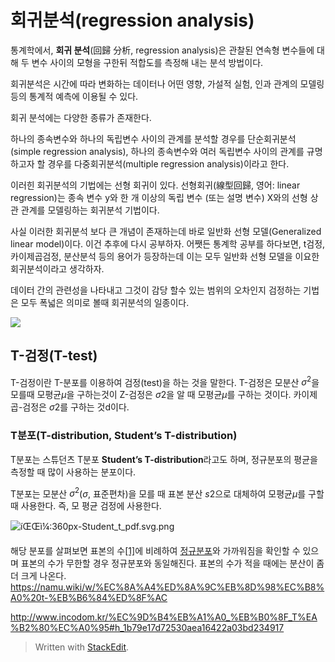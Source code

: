 # 회귀분석(regression analysis)

통계학에서,  **회귀 분석**(回歸 分析,  regression analysis)은 관찰된 연속형 변수들에 대해 두 변수 사이의 모형을 구한뒤 적합도를 측정해 내는 분석 방법이다.

회귀분석은 시간에 따라 변화하는 데이터나 어떤 영향, 가설적 실험, 인과 관계의 모델링등의 통계적 예측에 이용될 수 있다. 

회귀 분석에는 다양한 종류가 존재한다. 

하나의 종속변수와 하나의 독립변수 사이의 관계를 분석할 경우를 단순회귀분석(simple regression analysis), 하나의 종속변수와 여러 독립변수 사이의 관계를 규명하고자 할 경우를 다중회귀분석(multiple regression analysis)이라고 한다.

이러힌 회귀분석의 기법에는 선형 회귀이 있다. 선형회귀(線型回歸, 영어: linear regression)는 종속 변수 y와 한 개 이상의 독립 변수 (또는 설명 변수) X와의 선형 상관 관계를 모델링하는 회귀분석 기법이다.

사실 이러한 회귀분석 보다 큰 개념이 존재하는데 바로 일반화 선형 모델(Generalized linear model)이다. 이건 추후에 다시 공부하자. 어쨋든 통계학 공부를 하다보면, t검정, 카이제곱검정, 분산분석 등의 용어가 등장하는데 이는 모두 일반화 선형 모델을 이요한 회귀분석이라고 생각하자. 

데이터 간의 관련성을 나타내고 그것이 감당 할수 있는 범위의 오차인지 검정하는 기법은 모두 폭넓은 의미로 볼때 회귀분석의 일종이다. 

![](https://encrypted-tbn0.gstatic.com/images?q=tbn:ANd9GcQCFvpFJIEL-5p7KNbv4hg-TN2vvj_grAsCoH_y1ObxClGmh1Qw)


## T-검정(T-test)

T-검정이란 T-분포를 이용하여 검정(test)을 하는 것을 말한다. T-검정은 모분산 $σ^2$을 모를때 모평균$μ$을 구하는것이 Z-검정은 $σ2$을 알 때 모평균$μ$를 구하는 것이다. 
카이제곱-검정은 $σ2$를 구하는 것d이다.

### T분포(T-distribution, Student’s T-distribution)

T분포는 스튜던츠 T분포 **Student’s T-distribution**라고도 하며, 정규분포의 평균을 측정할 때 많이 사용하는 분포이다.  
  
T분포는 모분산 $σ^2$($σ$, 표준편차)을  모를 때 표본 분산 $s2$으로 대체하여 모평균$μ$를 구할 때 사용한다. 즉, 모 평균 검정에 사용한다. 

![íŒŒì¼:360px-Student_t_pdf.svg.png](https://w.namu.la/s/9844c4ac98b8cbb3bc294c506a92429f5836c0a8d20b4faca0c1302da0920010e511453cb626c185fe94456b0346571bde5029389fa5ebdb3de1b4495a8c802136bcde1f8a748329bc5c23bd34cd8325fecbb322922a0c43c49dfc41514b8d0d)
  
해당 분포를 살펴보면 표본의 수[[1]](https://namu.wiki/w/%EC%8A%A4%ED%8A%9C%EB%8D%98%EC%B8%A0%20t-%EB%B6%84%ED%8F%AC#fn-1)에 비례하여 [정규분포](https://namu.wiki/w/%EC%A0%95%EA%B7%9C%EB%B6%84%ED%8F%AC "정규분포")와 가까워짐을 확인할 수 있으며 표본의 수가 무한할 경우 정규분포와 동일해진다. 표본의 수가 적을 때에는 분산이 좀 더 크게 나온다.
https://namu.wiki/w/%EC%8A%A4%ED%8A%9C%EB%8D%98%EC%B8%A0%20t-%EB%B6%84%ED%8F%AC

http://www.incodom.kr/%EC%9D%B4%EB%A1%A0_%EB%B0%8F_T%EA%B2%80%EC%A0%95#h_1b79e17d72530aea16422a03bd234917





> Written with [StackEdit](https://stackedit.io/).
